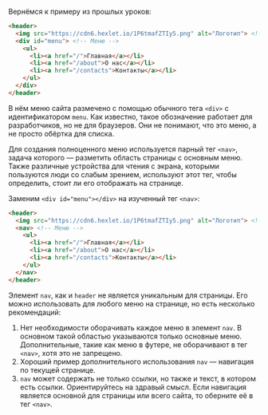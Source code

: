 Вернёмся к примеру из прошлых уроков:

```html
<header>
  <img src="https://cdn6.hexlet.io/1P6tmafZTIy5.png" alt="Логотип"> <!-- Логотип сайта -->
  <div id="menu"> <!-- Меню -->
    <ul>
      <li><a href="/">Главная</a></li>
      <li><a href="/about">О нас</a></li>
      <li><a href="/contacts">Контакты</a></li>
    </ul>
  </div>
</header>
```

В нём меню сайта размечено с помощью обычного тега `<div>` с идентификатором `menu`. Как известно, такое обозначение работает для разработчиков, но не для браузеров. Они не понимают, что это меню, а не просто обёртка для списка.

Для создания полноценного меню используется парный тег `<nav>`, задача которого — разметить область страницы с основным меню. Также различные устройства для чтения с экрана, которыми пользуются люди со слабым зрением, используют этот тег, чтобы определить, стоит ли его отображать на странице.

Заменим `<div id="menu"></div>` на изученный тег `<nav>`:

```html
<header>
  <img src="https://cdn6.hexlet.io/1P6tmafZTIy5.png" alt="Логотип"> <!-- Логотип сайта -->
  <nav> <!-- Меню -->
    <ul>
      <li><a href="/">Главная</a></li>
      <li><a href="/about">О нас</a></li>
      <li><a href="/contacts">Контакты</a></li>
    </ul>
  </nav>
</header>
```

Элемент `nav`, как и `header` не является уникальным для страницы. Его можно использовать для любого меню на странице, но есть несколько рекомендаций:

1. Нет необходимости оборачивать каждое меню в элемент `nav`. В основном такой областью указываются только основные меню. Дополнительные, такие как меню в футере, не оборачивают в тег `<nav>`, хотя это не запрещено.
2. Хороший пример дополнительного использования `nav` — навигация по текущей странице.
3. `nav` может содержать не только ссылки, но также и текст, в котором есть ссылки. Ориентируйтесь на здравый смысл. Если навигация является основной для страницы или всего сайта, то оберните её в тег `<nav>`.
